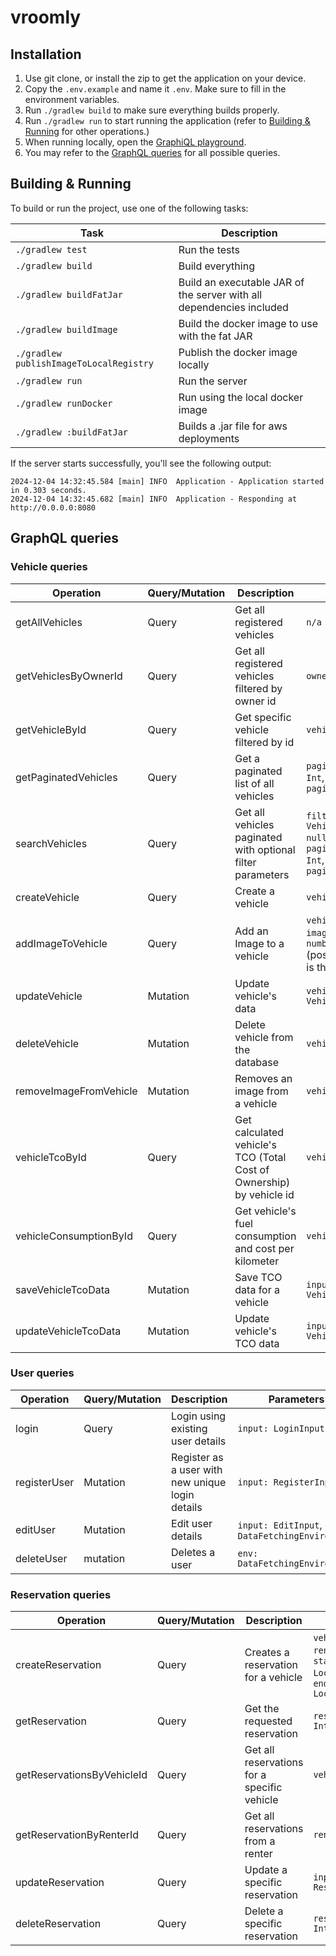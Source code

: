 # vroomly

## Installation
1. Use git clone, or install the zip to get the application on your device.
2. Copy the `.env.example` and name it `.env`. Make sure to fill in the environment variables.
3. Run `./gradlew build` to make sure everything builds properly.
4. Run `./gradlew run` to start running the application (refer to [Building & Running](https://github.com/Giovanni-Schroevers/vroomly?tab=readme-ov-file#building--running) for other operations.)
5. When running locally, open the [GraphiQL playground](http://127.0.0.1:5000/playground).
6. You may refer to the [GraphQL queries](https://github.com/Giovanni-Schroevers/vroomly?tab=readme-ov-file#graphql-queries) for all possible queries.


## Building & Running

To build or run the project, use one of the following tasks:

| Task                                    | Description                                                          |
|-----------------------------------------|----------------------------------------------------------------------|
| `./gradlew test`                        | Run the tests                                                        |
| `./gradlew build`                       | Build everything                                                     |
| `./gradlew buildFatJar`                 | Build an executable JAR of the server with all dependencies included |
| `./gradlew buildImage`                  | Build the docker image to use with the fat JAR                       |
| `./gradlew publishImageToLocalRegistry` | Publish the docker image locally                                     |
| `./gradlew run`                         | Run the server                                                       |
| `./gradlew runDocker`                   | Run using the local docker image                                     |
| `./gradlew :buildFatJar`                | Builds a .jar file for aws deployments                               |

If the server starts successfully, you'll see the following output:

```
2024-12-04 14:32:45.584 [main] INFO  Application - Application started in 0.303 seconds.
2024-12-04 14:32:45.682 [main] INFO  Application - Responding at http://0.0.0.0:8080
```

## GraphQL queries

### Vehicle queries
| Operation              | Query/Mutation | Description                                                          | Parameters                                                                                 |
|------------------------|----------------|----------------------------------------------------------------------|--------------------------------------------------------------------------------------------|
| getAllVehicles         | Query          | Get all registered vehicles                                          | `n/a`                                                                                      |
| getVehiclesByOwnerId   | Query          | Get all registered vehicles filtered by owner id                     | `ownerId: Int`                                                                             |
| getVehicleById         | Query          | Get specific vehicle filtered by id                                  | `vehicleId: int`                                                                           |
| getPaginatedVehicles   | Query          | Get a paginated list of all vehicles                                 | `paginationAmount: Int`, `paginationPage: Int`                                             |
| searchVehicles         | Query          | Get all vehicles paginated with optional filter parameters           | `filters: VehicleFilter? = null`, `paginationAmount: Int`, `paginationPage: Int`           |
| createVehicle          | Query          | Create a vehicle                                                     | `vehicle: Vehicle`                                                                         |
| addImageToVehicle      | Query          | Add an Image to a vehicle                                            | `vehicleId: Int`, `imageUrl: String`, `number: Int?`(positions image, 0 is the main image) |
| updateVehicle          | Mutation       | Update vehicle's data                                                | `vehicle: VehicleUpdate`                                                                   |
| deleteVehicle          | Mutation       | Delete vehicle from the database                                     | `vehicleId: Int`                                                                           |
| removeImageFromVehicle | Mutation       | Removes an image from a vehicle                                      | `vehicleId: Int`                                                                           |
| vehicleTcoById         | Query          | Get calculated vehicle's TCO (Total Cost of Ownership) by vehicle id | `vehicleId: Int`                                                                           |
| vehicleConsumptionById | Query          | Get vehicle's fuel consumption and cost per kilometer                | `vehicleId: Int`                                                                           |
| saveVehicleTcoData     | Mutation       | Save TCO data for a vehicle                                          | `input: VehicleTcoDataInput`                                                               |
| updateVehicleTcoData   | Mutation       | Update vehicle's TCO data                                            | `input: VehicleTcoDataInput`                                                               |


### User queries

| Operation    | Query/Mutation | Description                                      | Parameters                                         |
|--------------|----------------|--------------------------------------------------|----------------------------------------------------|
| login        | Query          | Login using existing user details                | `input: LoginInput`                                |
| registerUser | Mutation       | Register as a user with new unique login details | `input: RegisterInput`                             |
| editUser     | Mutation       | Edit user details                                | `input: EditInput`, `env: DataFetchingEnvironment` |
| deleteUser   | mutation       | Deletes a user                                   | `env: DataFetchingEnvironment`                     |


### Reservation queries

| Operation                  | Query/Mutation | Description                                 | Parameters                                                                      |
|----------------------------|----------------|---------------------------------------------|---------------------------------------------------------------------------------|
| createReservation          | Query          | Creates a reservation for a vehicle         | `vehicleId: Int`, `renterId: Int`, `startDate: LocalDate`, `endDate: LocalDate` |
| getReservation             | Query          | Get the requested reservation               | `reservationId: Int`                                                            |
| getReservationsByVehicleId | Query          | Get all reservations for a specific vehicle | `vehicleId: Int`                                                                |
| getReservationByRenterId   | Query          | Get all reservations from a renter          | `renterId: Int`                                                                 |
| updateReservation          | Query          | Update a specific reservation               | `input: ReservationUpdate`                                                      |
| deleteReservation          | Query          | Delete a specific reservation               | `reservationId: Int`                                                            |

